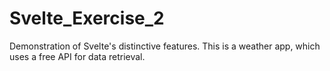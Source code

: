 # Svelte_Exercise_2
Demonstration of Svelte's distinctive features. This is a weather app, which uses a free API for data retrieval.
